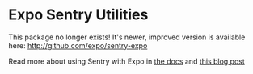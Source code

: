 Expo Sentry Utilities
=====================

This package no longer exists! It's newer, improved version is available here: http://github.com/expo/sentry-expo

Read more about using Sentry with Expo in [the docs](https://docs.expo.io/versions/latest/guides/using-sentry.html) and [this blog post](https://blog.expo.io/easily-integrate-expo-projects-with-sentry-for-error-reporting-8e47d8c2aa51)
